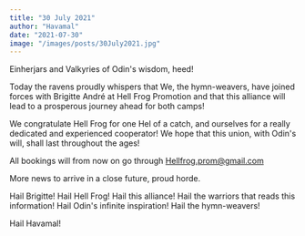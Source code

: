 ```yaml
---
title: "30 July 2021"
author: "Havamal"
date: "2021-07-30"
image: "/images/posts/30July2021.jpg"
---
```


Einherjars and Valkyries of Odin's wisdom, heed!

Today the ravens proudly whispers that We, the hymn-weavers, have joined forces with Brigitte André at Hell Frog Promotion and that this alliance will lead to a prosperous journey ahead for both camps!

We congratulate Hell Frog for one Hel of a catch, and ourselves for a really dedicated and experienced cooperator! We hope that this union, with Odin's will, shall last throughout the ages!

All bookings will from now on go through [Hellfrog.prom@gmail.com](<mailto: Hellfrog.prom@gmail.com>)

More news to arrive in a close future, proud horde.

Hail Brigitte! Hail Hell Frog! Hail this alliance! Hail the warriors that reads this information! Hail Odin's infinite inspiration! Hail the hymn-weavers!

Hail Havamal!